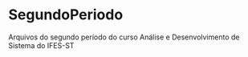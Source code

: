 # SegundoPeriodo
Arquivos do segundo período do curso Análise e Desenvolvimento de Sistema do IFES-ST
